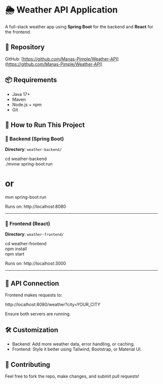 # 🌦️ Weather API Application

A full-stack weather app using **Spring Boot** for the backend and **React** for the frontend.

## 📁 Repository

GitHub: [https://github.com/Manas-Pimple/Weather-API](https://github.com/Manas-Pimple/Weather-API)

## 📦 Requirements

- Java 17+
- Maven
- Node.js + npm
- Git

## 🚀 How to Run This Project

### 🧠 Backend (Spring Boot)

**Directory**: `weather-backend/`

cd weather-backend  
./mvnw spring-boot:run  
# or  
mvn spring-boot:run  

Runs on: http://localhost:8080

---

### 🎨 Frontend (React)

**Directory**: `weather-frontend/`

cd weather-frontend  
npm install  
npm start  

Runs on: http://localhost:3000

---

## 🔗 API Connection

Frontend makes requests to:

http://localhost:8080/weather?city=YOUR_CITY

Ensure both servers are running.

## 🛠️ Customization

- Backend: Add more weather data, error handling, or caching.
- Frontend: Style it better using Tailwind, Bootstrap, or Material UI.

## 🤝 Contributing

Feel free to fork the repo, make changes, and submit pull requests!


